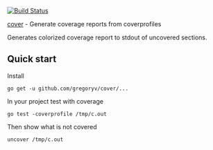[![Build Status](https://travis-ci.org/gregoryv/cover.svg?branch=master)](https://travis-ci.org/gregoryv/cover)

[cover](https://godoc.org/github.com/gregoryv/cover) - Generate coverage reports from coverprofiles

Generates colorized coverage report to stdout of uncovered sections.

## Quick start

Install

    go get -u github.com/gregoryv/cover/...

In your project test with coverage

    go test -coverprofile /tmp/c.out

Then show what is not covered

    uncover /tmp/c.out
